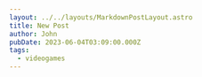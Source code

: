 ```yaml
---
layout: ../../layouts/MarkdownPostLayout.astro
title: New Post
author: John
pubDate: 2023-06-04T03:09:00.000Z
tags:
  - videogames
---
```


